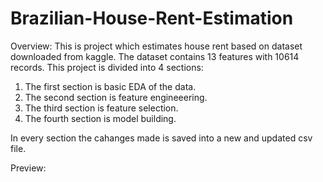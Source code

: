 # Brazilian-House-Rent-Estimation

Overview:
This is project which estimates house rent based on dataset downloaded from kaggle.
The dataset contains 13 features with 10614 records.
This project is divided into 4 sections:
1) The first section is basic EDA of the data.
2) The second section is feature engineeering.
3) The third section is feature selection.
4) The fourth section is model building.

In every section the cahanges made is saved into a new and updated csv file.

Preview:
